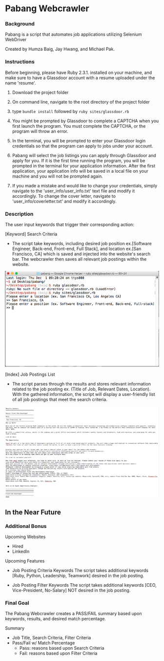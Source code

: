 # Pabang Webcrawler

### Background

Pabang is a script that automates job applications utilizing Selenium WebDriver

Created by Humza Baig, Jay Hwang, and Michael Pak.

### Instructions

Before beginning, please have Ruby 2.3.1. installed on your machine, and make sure to have a Glassdoor account with a resume uploaded under the name 'resume'.

1. Download the project folder

2. On command line, navigate to the root directory of the project folder

3. type `bundle install` followed by `ruby sites/glassdoor.rb`

4. You might be prompted by Glassdoor to complete a CAPTCHA when you first launch the program. You must complete the CAPTCHA, or the program will throw an error.

5. In the terminal, you will be prompted to enter your Glassdoor login credentials so that the program can apply to jobs under your account.

6. Pabang will select the job listings you can apply through Glassdoor and apply for you. If it is the first time running the program, you will be prompted in the terminal for your application information. After the first application, your application info will be saved in a local file on your machine and you will not be prompted again.

7. If you made a mistake and would like to change your credentials, simply navigate to the 'user_info/user_info.txt' text file and modify it accordingly. To change the cover letter, navigate to 'user_info/coverletter.txt' and modify it accordingly.

### Description

The user input keywords that trigger their corresponding action:

[Keyword] Search Criteria
- The script take keywords, including desired job position ex.[Software Engineer, Back-end, Front-end, Full Stack], and location ex.[San Francisco, CA] which is saved and injected into the website's search bar. The webcrawler then saves all relevant job postings within the website.

![questions](docs/questions.png)

[Index] Job Postings List
- The script parses through the results and stores relevant information related to the job posting ex. (Title of Job, Relevant Dates, Location). With the gathered information, the script will display a user-friendly list of all job postings that meet the search criteria.

![summary](docs/summary.png)

## In the Near Future

### Additional Bonus

Upcoming Websites
- Hired
- LinkedIn

Upcoming Features
- Job Posting Criteria Keywords
The script takes additional keywords [Ruby, Python, Leadership, Teamwork] desired in the job posting.

- Job Posting Filter Keywords
The script takes additional keywords [CEO, Vice-President, No-Salary] NOT desired in the job posting.

### Final Goal

The Pabang Webcrawler creates a PASS/FAIL summary based upon keywords, results, and desired match percentage.

Summary
  - Job Title, Search Criteria, Filter Criteria
  - Pass/Fail w/ Match Percentage
    * Pass: reasons based upon Search Criteria
    * Fail: reasons based upon Filter Criteria
